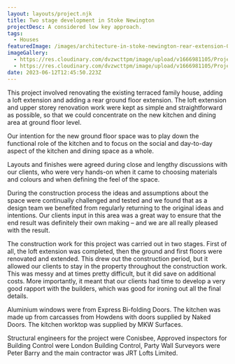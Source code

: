 ```yaml
---
layout: layouts/project.njk
title: Two stage development in Stoke Newington
projectDesc: A considered low key approach.
tags:
  - Houses
featuredImage: /images/architecture-in-stoke-newington-rear-extension-01.jpeg
imageGallery:
  - https://res.cloudinary.com/dvzwcttpm/image/upload/v1666981105/Projects/Two%20stage%20development%20in%20Stoke%20Newington/Glazed-extension-with-brick-work-stoke-newington_zr48nw.jpg
  - https://res.cloudinary.com/dvzwcttpm/image/upload/v1666981105/Projects/Two%20stage%20development%20in%20Stoke%20Newington/Exposed-brick-work-and-glass-rear-extension-stoke-newington_r2nk5q.jpg
date: 2023-06-12T12:45:50.223Z
---
```

This project involved renovating the existing terraced family house, adding a loft extension and adding a rear ground floor extension. The loft extension and upper storey renovation work were kept as simple and straightforward as possible, so that we could concentrate on the new kitchen and dining area at ground floor level.

Our intention for the new ground floor space was to play down the functional role of the kitchen and to focus on the social and day-to-day aspect of the kitchen and dining space as a whole.

Layouts and finishes were agreed during close and lengthy discussions with our clients, who were very hands-on when it came to choosing materials and colours and when defining the feel of the space.

During the construction process the ideas and assumptions about the space were continually challenged and tested and we found that as a design team we benefited from regularly returning to the original ideas and intentions. Our clients input in this area was a great way to ensure that the end result was definitely their own making – and we are all really pleased with the result.

The construction work for this project was carried out in two stages. First of all, the loft extension was completed, then the ground and first floors were renovated and extended. This drew out the construction period, but it allowed our clients to stay in the property throughout the construction work. This was messy and at times pretty difficult, but it did save on additional costs. More importantly, it meant that our clients had time to develop a very good rapport with the builders, which was good for ironing out all the final details.

Aluminium windows were from Express Bi-folding Doors. The kitchen was made up from carcasses from Howdens with doors supplied by Naked Doors. The kitchen worktop was supplied by MKW Surfaces.

Structural engineers for the project were Conisbee, Approved inspectors for Building Control were London Building Control, Party Wall Surveyors were Peter Barry and the main contractor was JRT Lofts Limited.